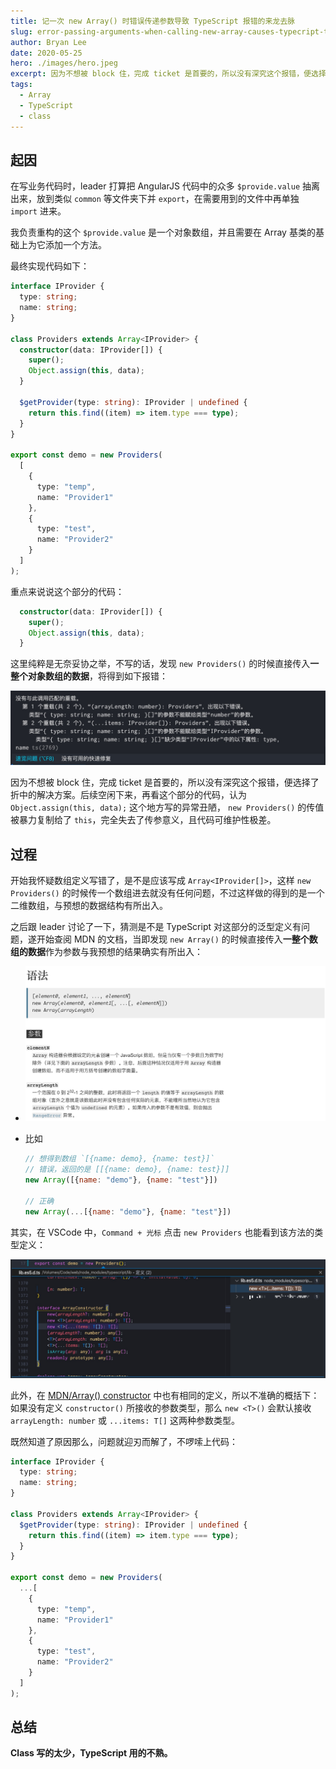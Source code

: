 ```yaml
---
title: 记一次 new Array() 时错误传递参数导致 TypeScript 报错的来龙去脉
slug: error-passing-arguments-when-calling-new-array-causes-typecript-to-throw-an-error
author: Bryan Lee
date: 2020-05-25
hero: ./images/hero.jpeg
excerpt: 因为不想被 block 住，完成 ticket 是首要的，所以没有深究这个报错，便选择了折中的解决方案。后续空闲下来，再看这个部分的代码，认为 `Object.assign(this, data);` 这个地方写的异常丑陋， `new Providers()` 的传值被暴力复制给了 `this`，完全失去了传参意义，且代码可维护性极差。
tags:
  - Array
  - TypeScript
  - class
---
```



## 起因

在写业务代码时，leader 打算把 AngularJS 代码中的众多 `$provide.value` 抽离出来，放到类似 `common` 等文件夹下并 `export`，在需要用到的文件中再单独 `import` 进来。

我负责重构的这个 `$provide.value` 是一个对象数组，并且需要在 Array 基类的基础上为它添加一个方法。

最终实现代码如下：

```ts
interface IProvider {
  type: string;
  name: string;
}

class Providers extends Array<IProvider> {
  constructor(data: IProvider[]) {
    super();
    Object.assign(this, data);
  }

  $getProvider(type: string): IProvider | undefined {
    return this.find((item) => item.type === type);
  }
}

export const demo = new Providers(
  [
    {
      type: "temp",
      name: "Provider1"
    },
    {
      type: "test",
      name: "Provider2"
    }
  ]
);
```

重点来说说这个部分的代码：

```ts
  constructor(data: IProvider[]) {
    super();
    Object.assign(this, data);
  }
```

这里纯粹是无奈妥协之举，不写的话，发现 `new Providers()` 的时候直接传入**一整个对象数组的数据**，将得到如下报错：

![TypeScript 的报错信息](./images/article-image-1.png)


因为不想被 block 住，完成 ticket 是首要的，所以没有深究这个报错，便选择了折中的解决方案。后续空闲下来，再看这个部分的代码，认为 `Object.assign(this, data);` 这个地方写的异常丑陋， `new Providers()` 的传值被暴力复制给了 `this`，完全失去了传参意义，且代码可维护性极差。

## 过程

开始我怀疑数组定义写错了，是不是应该写成 `Array<IProvider[]>`，这样 `new Providers()` 的时候传一个数组进去就没有任何问题，不过这样做的得到的是一个二维数组，与预想的数据结构有所出入。

之后跟 leader 讨论了一下，猜测是不是 TypeScript 对这部分的泛型定义有问题，遂开始查阅 MDN 的文档，当即发现 `new Array()` 的时候直接传入**一整个数组的数据**作为参数与我预想的结果确实有所出入：

  - ![New Array() 所接收的参数说明](./images/article-image-2.png)

  - 比如
    ```js
    // 想得到数组 `[{name: demo}, {name: test}]`
    // 错误，返回的是 [[{name: demo}, {name: test}]]
    new Array([{name: "demo"}, {name: "test"}])

    // 正确
    new Array(...[{name: "demo"}, {name: "test"}])
    ```

其实，在 VSCode 中，`Command + 光标` 点击 `new Providers` 也能看到该方法的类型定义：

![Array constructor 的类型定义](./images/article-image-3.png)

此外，在 [MDN/Array() constructor][] 中也有相同的定义，所以不准确的概括下：如果没有定义 `constructor()` 所接收的参数类型，那么 `new <T>()` 会默认接收 `arrayLength: number` 或 `...items: T[]` 这两种参数类型。

既然知道了原因那么，问题就迎刃而解了，不啰嗦上代码：

```ts
interface IProvider {
  type: string;
  name: string;
}

class Providers extends Array<IProvider> {
  $getProvider(type: string): IProvider | undefined {
    return this.find((item) => item.type === type);
  }
}

export const demo = new Providers(
  ...[
    {
      type: "temp",
      name: "Provider1"
    },
    {
      type: "test",
      name: "Provider2"
    }
  ]
);
```

## 总结

**Class 写的太少，TypeScript 用的不熟。**

[MDN/Array() constructor]: <https://developer.mozilla.org/en-US/docs/Web/JavaScript/Reference/Global_Objects/Array/Array> "MDN 中有关 Array() constructor 的说明"